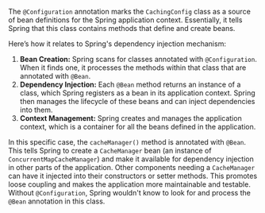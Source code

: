 The `@Configuration` annotation marks the `CachingConfig` class as a source of bean definitions for the Spring application context. Essentially, it tells Spring that this class contains methods that define and create beans.

Here’s how it relates to Spring's dependency injection mechanism:

1.  **Bean Creation:** Spring scans for classes annotated with `@Configuration`. When it finds one, it processes the methods within that class that are annotated with `@Bean`.
2.  **Dependency Injection:** Each `@Bean` method returns an instance of a class, which Spring registers as a bean in its application context. Spring then manages the lifecycle of these beans and can inject dependencies into them.
3.  **Context Management:** Spring creates and manages the application context, which is a container for all the beans defined in the application.

In this specific case, the `cacheManager()` method is annotated with `@Bean`. This tells Spring to create a `CacheManager` bean (an instance of `ConcurrentMapCacheManager`) and make it available for dependency injection in other parts of the application.  Other components needing a `CacheManager` can have it injected into their constructors or setter methods. This promotes loose coupling and makes the application more maintainable and testable. Without `@Configuration`, Spring wouldn't know to look for and process the `@Bean` annotation in this class.